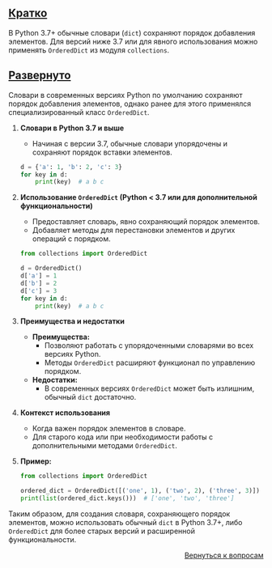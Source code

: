 ## <u>Кратко</u>

В Python 3.7+ обычные словари (`dict`) сохраняют порядок добавления элементов. Для версий ниже 3.7 или для явного
использования можно применять `OrderedDict` из модуля `collections`.

## <u>Развернуто</u>

Словари в современных версиях Python по умолчанию сохраняют порядок добавления элементов, однако ранее для этого
применялся специализированный класс `OrderedDict`.

1. **Словари в Python 3.7 и выше**
    - Начиная с версии 3.7, обычные словари упорядочены и сохраняют порядок вставки элементов.
    ```python
    d = {'a': 1, 'b': 2, 'c': 3}
    for key in d:
        print(key)  # a b c
    ```

2. **Использование `OrderedDict` (Python < 3.7 или для дополнительной функциональности)**
    - Предоставляет словарь, явно сохраняющий порядок элементов.
    - Добавляет методы для перестановки элементов и других операций с порядком.
    ```python
    from collections import OrderedDict

    d = OrderedDict()
    d['a'] = 1
    d['b'] = 2
    d['c'] = 3
    for key in d:
        print(key)  # a b c
    ```

3. **Преимущества и недостатки**
    - **Преимущества:**
        - Позволяют работать с упорядоченными словарями во всех версиях Python.
        - Методы `OrderedDict` расширяют функционал по управлению порядком.
    - **Недостатки:**
        - В современных версиях `OrderedDict` может быть излишним, обычный `dict` достаточно.

4. **Контекст использования**
    - Когда важен порядок элементов в словаре.
    - Для старого кода или при необходимости работы с дополнительными методами `OrderedDict`.

5. **Пример:**
    ```python
    from collections import OrderedDict

    ordered_dict = OrderedDict([('one', 1), ('two', 2), ('three', 3)])
    print(list(ordered_dict.keys()))  # ['one', 'two', 'three']
    ```

Таким образом, для создания словаря, сохраняющего порядок элементов, можно использовать обычный `dict` в Python 3.7+,
либо `OrderedDict` для более старых версий и расширенной функциональности.

<div align="right">

[Вернуться к вопросам](../Вопросы.md)

</div>
